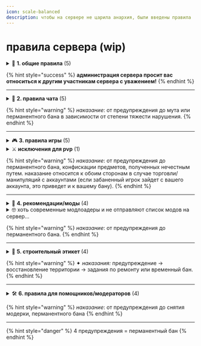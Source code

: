 ```yaml
---
icon: scale-balanced
description: чтобы на сервере не царила анархия, были введены правила
---
```


# правила сервера (wip)

<details>

<summary>📃 <strong>1. общие правила</strong> (5) </summary>

**1.1** соблюдайте правила: играя, вы соглашаетесь следовать этим правилам. незнание правил не освобождает вас от ответственности.

**1.2** администрация вправе выдавать наказания без указания причины

**1.3** правила могут быть изменены без предварительного уведомления.

**1.4** пожалуйста, не наносите вред серверу: такие действия, как взлом, эксплоиты, лаг-машины или рейды на сервер строго запрещены.

**1.5** порнографический или откровенный контент: распространение такого контента не допускается.

</details>

{% hint style="success" %}
**администрация сервера просит вас относиться к другим участникам сервера с уважением!**
{% endhint %}

***

<details>

<summary>💬 <strong>2. правила чата</strong> (5) </summary>

**2.1** уважайте других игроков: не допускайте оскорблений, ненависти и дискриминации.

**2.2** избегайте спама: не используйте чрезмерное количество заглавных букв (более 70% сообщения) и не повторяйте сообщения.

**2.3** используйте в чате только русский или английский язык.

**2.4** нелегальные темы: не обсуждайте терроризм, наркотики и другие деликатные темы.

**2.5** реклама: не допускается рекламировать другие сервера и проекты, обычное упоминание возможно.

</details>

{% hint style="warning" %}
_наказание_: 
от предупреждения до мута или перманентного бана в зависимости от степени тяжести нарушения.
{% endhint %}

***

<details>

<summary>🎮 <strong>3. правила игры</strong> (5) </summary>

**3.1** сообщайте об ошибках, эксплойтах и дюпах напрямую только высшей администрации.

**3.2** не гриферите, не воруйте и не убивайте:

  * не разрушайте чужие или постройки

  - не убивайте мобов находящихся в загонах/построках других игроков. (исключение случайно заспавнившиеся монстры представляющие угрозу игроку)

  * не берите не принадлежащие вам вещи: 
    * если в сундуке лежат вещи, и рядом нет таблички о том, что из него можно брать вещи — брать их нельзя.
    * забирать вещи из чужих могил нельзя.

**3.3** не занимайтесь мошенничеством.

**3.4** не обменивайте реальные деньги на внутриигровые предметы или услуги.

**3.5** не заводите твинки, не давайте доступ к своему аккаунту.

</details>

<details>

<summary>⚔️ <strong>исключения для pvp</strong> (1) </summary>

* pvp можно устраивать только с документально подтвержденного согласия (сообщения в чате, официальные чаты/каналы telegram/discord или подписанные книги). если доказательств согласия нет, действие может быть расценено как нарушение

</details>

{% hint style="warning" %}
_наказание_: 
от предупреждения до перманентного бана, конфискации предметов, полученных нечестным путем. 
наказание относится к обоим сторонам в случае торговли/манипуляций с аккаунтами (если забаненный игрок зайдет с вашего аккаунта, это приведет и к вашему бану).
{% endhint %}

***

<details>

<summary>📜 <strong>4. рекомендации/моды</strong> (4) </summary>

**4.1** будьте аккуратны при взаимодействии с другими игроками и администрацией.

**4.2** своевременно сообщайте администрации проекта о найденных недоработках и багах.

**4.3** решайте конфликты и споры через администрацию. администрация обязательно все проверит и разберется.

**4.4** запрещены:

  * чит клиенты/utility mods.
  * xray/see through lava моды/текстуры/шейдеры/etc.
  * киллаура, хитбоксы, автокликеры, авторыбалка, макросы, любая автоматика, злоупотребляющая уязвимостями игры и дающая преимущество над другими игроками.
  * rng manipulation, seed cracker, chunkbase, pieray, etc.

**4.5** разрешены:

* optifine/optikai/sodium/модпаки такие как [fabulously optimized](https://modrinth.com/modpack/fabulously-optimized).
* litematica (litematica printer **запрещен**).
* freecam: разрешен только [данный мод](https://modrinth.com/mod/freecam) (**без noclip, только modrinth edition**) для осмотра местности вокруг себя.
* replay mod: разрешен для создания видео или доказательств, но не для поиска ресурсов.
* map/minimap.
* fullbright
* invmove
* незначительные твики клиента (такие как debugify, сортировка инвентаря) делающие игру удобнее, но не дающие преимуществ над другими игроками. 
пожалуйста, уточните у администрации перед использованием, если ваши модификации не указаны в списке.

</details>

<details>

<summary>🤓 хоть современные модлоадеры и не отправляют список модов на сервер...</summary>

в minecraft есть функция, которая позволяет указывать текст (в чате, на табличках или в боссбаре) с помощью установленного пользователем кейбинда или бинда перевода. клиент заменит ключ перевода или привязку клавиш сохраненным значением. сервера могут использовать это, предоставляя клиенту знак с таким плейсхолдером (например, sodium: sodium.option\_impact.low). немедленно закрыв экран таблички, клиент отправляет отредактированный текст на сервер, не видя открытого экрана таблички. сервер может определить, установлен ли у вас этот специфический мод, проверив, заменил ли ваш клиент плейсхолдером на соответствующий текст (sodium.option\_impact.low -> Low). если у вас не установлен sodium, то плейсхолдер останется на месте (sodium.option\_impact.low -> sodium.option\_impact.low). это также работает на экране наковальни. сервер может попросить вас открыть экран наковальни с предметом в слоте переименования, название которого содержит ключ перевода. клиент переименовывает предмет в соответствующее значение и отправляет обновление на сервер. этот метод обнаружения работает для любого мода с сторонними переводами.

proof: [mojang's jira](https://bugs.mojang.com/browse/MC-265322). существуют и другие способы.

#### пожалуйста, не злоупотребляйте модами, это детектируемо.

</details>

{% hint style="warning" %}
_наказание_: 
от предупреждения до перманентного бана.
{% endhint %}

***

<details>

<summary>🏡 <strong>5. cтроительный этикет </strong> (4) </summary>

**5.1** восстанавливайте повреждения от динамита, криперов или других взрывов. даже если территория никому не принадлежит, избегайте разрушений.
_исключение:_ использование взрывов для поиска древних обломков в измерении незера.

**5.2** избегайте уродливых построек:\
пример: башни шириной в один- два блока, лавакасты, незаконченные коробки.

**5.3** полностью срубайте деревья, чтобы не оставлять "парящие" блоки древесины и листвы.

**5.4** уважайте зоны вокруг чужих построек: не размещайте свои сооружения слишком близко без согласия соседствующих игроков.

</details>

{% hint style="warning" %}
✦ _наказания:_ предупреждение → восстановление территории → задания по ремонту или временный бан.
{% endhint %}

***

<details>

<summary>🛠️ <strong>6. правила для помощников/модераторов</strong> (4) </summary>

**6.1** относитесь к игрокам с уважением и справедливостью.

**6.2** не злоупотребляйте своими полномочиями в личных целях.

**6.3** получите разрешение от администраторов перед предоставлением повышенных разрешений кому- либо.

**6.4** относитесь с ответственностью к своим обязанностям.

</details>

{% hint style="warning" %}
_наказание_: от предупреждения до снятия модерки, перманентного бана
{% endhint %}

***

{% hint style="danger" %}
4 предупреждения = перманентный бан
{% endhint %}
